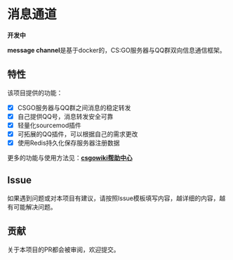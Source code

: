 # 消息通道

**开发中**

**message channel**是基于docker的，CS:GO服务器与QQ群双向信息通信框架。

## 特性
该项目提供的功能：
- [x] CSGO服务器与QQ群之间消息的稳定转发
- [x] 自己提供QQ号，消息转发安全可靠
- [x] 轻量化sourcemod插件
- [x] 可拓展的QQ插件，可以根据自己的需求更改
- [x] 使用Redis持久化保存服务器注册数据

更多的功能与使用方法见：[**csgowiki帮助中心**](https://docs.csgowiki.top/message-channel)

## Issue

如果遇到问题或对本项目有建议，请按照Issue模板填写内容，越详细的内容，越有可能解决问题。

## 贡献

关于本项目的PR都会被审阅，欢迎提交。
